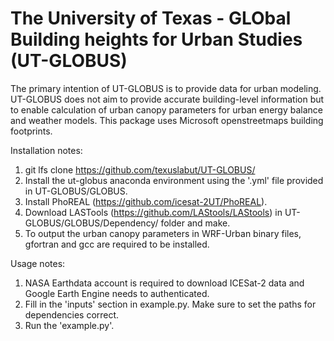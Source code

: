 # The University of Texas - GLObal Building heights for Urban Studies (UT-GLOBUS)
The primary intention of UT-GLOBUS is to provide data for urban modeling. UT-GLOBUS does not aim to provide accurate building-level information but to enable calculation of urban canopy parameters for urban energy balance and weather models. This package uses Microsoft openstreetmaps building footprints. 

Installation notes: <br>
1. git lfs clone https://github.com/texuslabut/UT-GLOBUS/ <br>
2. Install the ut-globus anaconda environment using the '.yml' file provided in UT-GLOBUS/GLOBUS. <br>
3. Install PhoREAL (https://github.com/icesat-2UT/PhoREAL). <br>
4. Download LASTools (https://github.com/LAStools/LAStools) in UT-GLOBUS/GLOBUS/Dependency/ folder and make. <br>
5. To output the urban canopy parameters in WRF-Urban binary files, gfortran and gcc are required to be installed. <br>

Usage notes: <br>
1. NASA Earthdata account is required to download ICESat-2 data and Google Earth Engine needs to authenticated. <br>
2. Fill in the 'inputs' section in example.py. Make sure to set the paths for dependencies correct. <br>
3. Run the 'example.py'. <br>


